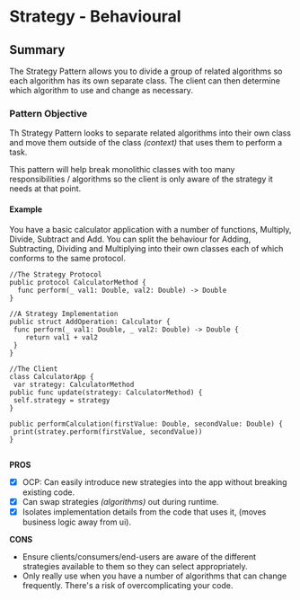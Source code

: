 # Strategy - Behavioural

## Summary
The Strategy Pattern allows you to divide a group of related algorithms so each algorithm has its own separate class. The client can then determine which algorithm to use and change as necessary.

### Pattern Objective
Th Strategy Pattern looks to separate related algorithms into their own class and move them outside of the class *(context)* that uses them to perform a task.

This pattern will help break monolithic classes with too many responsibilities / algorithms so the client is only aware of the strategy it needs at that point.

#### Example
You have a basic calculator application with a number of functions, Multiply, Divide, Subtract and Add.
You can split the behaviour for Adding, Subtracting, Dividing and Multiplying into their own classes each of which conforms to the same protocol.

```
//The Strategy Protocol
public protocol CalculatorMethod {
  func perform(_ val1: Double, val2: Double) -> Double
}

//A Strategy Implementation
public struct AddOperation: Calculator {
 func perform(_ val1: Double, _ val2: Double) -> Double {
	return val1 + val2
 }
}

//The Client
class CalculatorApp {
 var strategy: CalculatorMethod
public func update(strategy: CalculatorMethod) {
 self.strategy = strategy
}

public performCalculation(firstValue: Double, secondValue: Double) {
 print(stratey.perform(firstValue, secondValue))
}
```

##

**PROS**
 - [x] OCP: Can easily introduce new strategies into the app without breaking existing code.
 - [x] Can swap strategies *(algorithms)* out during runtime.
 - [x] Isolates implementation details from the code that uses it, (moves business logic away from ui).

**CONS**
 -  Ensure clients/consumers/end-users are aware of the different strategies available to them so they can select appropriately.
 - Only really use when you have a number of algorithms that can change frequently. There's a risk of overcomplicating your code.
